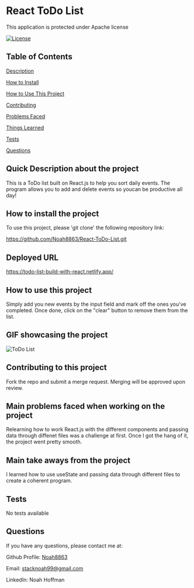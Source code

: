# React ToDo List 

  This application is protected under Apache license
  
  [![License](https://img.shields.io/badge/License-Apache_2.0-blue.svg)](https://opensource.org/licenses/Apache-2.0)
  
  ## Table of Contents
  [Description](#quick-description-about-the-project)

  [How to Install](#how-to-install-the-project)

  [How to Use This Project](#how-to-use-this-project)

  [Contributing](#contributing-to-this-project)

  [Problems Faced](#main-problems-faced-when-working-on-the-project)

  [Things Learned](#main-take-aways-from-the-project)

  [Tests](#tests)

  [Questions](#questions)

  ## Quick Description about the project 

  This is a ToDo list built on React.js to help you sort daily events. The program allows you to add and delete events so youcan be productive all day! 

  ## How to install the project 

  To use this project, please 'git clone' the following repository link: 

  https://github.com/Noah8863/React-ToDo-List.git 
  
  ## Deployed URL 
  
  https://todo-list-build-with-react.netlify.app/ 

  ## How to use this project 

  Simply add you new events by the input field and mark off the ones you've completed. Once done, click on the "clear" button to remove them from the list.  
  
  ## GIF showcasing the project
  
  ![ToDo List](https://github.com/Noah8863/React-ToDo-List/assets/60634270/c423d723-7aa9-4e75-b524-abc1de0e64ed)

  ## Contributing to this project
  Fork the repo and submit a merge request. Merging will be approved upon review. 

  ## Main problems faced when working on the project 
 
  Relearning how to work React.js with the different components and passing data through diffenet files was a challenge at first. Once I got the hang of it, the project went pretty smooth.  

  ## Main take aways from the project 

  I learned how to use useState and passing data through different files to create a coherent program.  

  ## Tests 

  No tests available 

  ## Questions 

  If you have any questions, please contact me at: 
 
  Github Profile: [Noah8863](https://github.com/Noah8863)  

  Email: stacknoah99@gmail.com 

  LinkedIn: Noah Hoffman
